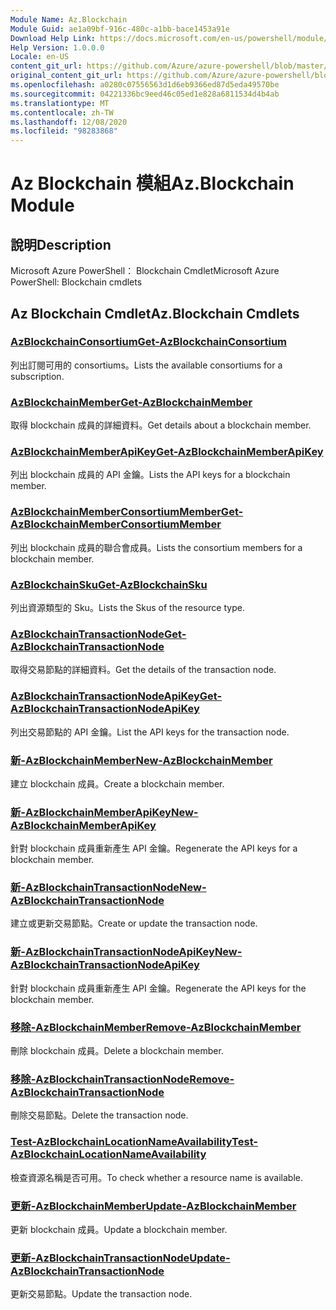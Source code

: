 ```yaml
---
Module Name: Az.Blockchain
Module Guid: ae1a09bf-916c-480c-a1bb-bace1453a91e
Download Help Link: https://docs.microsoft.com/en-us/powershell/module/az.blockchain
Help Version: 1.0.0.0
Locale: en-US
content_git_url: https://github.com/Azure/azure-powershell/blob/master/src/Blockchain/help/Az.Blockchain.md
original_content_git_url: https://github.com/Azure/azure-powershell/blob/master/src/Blockchain/help/Az.Blockchain.md
ms.openlocfilehash: a0280c07556563d1d6eb9366ed87d5eda49570be
ms.sourcegitcommit: 04221336bc9eed46c05ed1e828a6811534d4b4ab
ms.translationtype: MT
ms.contentlocale: zh-TW
ms.lasthandoff: 12/08/2020
ms.locfileid: "98283868"
---
```

# <span data-ttu-id="b4cb8-101">Az Blockchain 模組</span><span class="sxs-lookup"><span data-stu-id="b4cb8-101">Az.Blockchain Module</span></span>
## <span data-ttu-id="b4cb8-102">說明</span><span class="sxs-lookup"><span data-stu-id="b4cb8-102">Description</span></span>
<span data-ttu-id="b4cb8-103">Microsoft Azure PowerShell： Blockchain Cmdlet</span><span class="sxs-lookup"><span data-stu-id="b4cb8-103">Microsoft Azure PowerShell: Blockchain cmdlets</span></span>

## <span data-ttu-id="b4cb8-104">Az Blockchain Cmdlet</span><span class="sxs-lookup"><span data-stu-id="b4cb8-104">Az.Blockchain Cmdlets</span></span>
### [<span data-ttu-id="b4cb8-105">AzBlockchainConsortium</span><span class="sxs-lookup"><span data-stu-id="b4cb8-105">Get-AzBlockchainConsortium</span></span>](Get-AzBlockchainConsortium.md)
<span data-ttu-id="b4cb8-106">列出訂閱可用的 consortiums。</span><span class="sxs-lookup"><span data-stu-id="b4cb8-106">Lists the available consortiums for a subscription.</span></span>

### [<span data-ttu-id="b4cb8-107">AzBlockchainMember</span><span class="sxs-lookup"><span data-stu-id="b4cb8-107">Get-AzBlockchainMember</span></span>](Get-AzBlockchainMember.md)
<span data-ttu-id="b4cb8-108">取得 blockchain 成員的詳細資料。</span><span class="sxs-lookup"><span data-stu-id="b4cb8-108">Get details about a blockchain member.</span></span>

### [<span data-ttu-id="b4cb8-109">AzBlockchainMemberApiKey</span><span class="sxs-lookup"><span data-stu-id="b4cb8-109">Get-AzBlockchainMemberApiKey</span></span>](Get-AzBlockchainMemberApiKey.md)
<span data-ttu-id="b4cb8-110">列出 blockchain 成員的 API 金鑰。</span><span class="sxs-lookup"><span data-stu-id="b4cb8-110">Lists the API keys for a blockchain member.</span></span>

### [<span data-ttu-id="b4cb8-111">AzBlockchainMemberConsortiumMember</span><span class="sxs-lookup"><span data-stu-id="b4cb8-111">Get-AzBlockchainMemberConsortiumMember</span></span>](Get-AzBlockchainMemberConsortiumMember.md)
<span data-ttu-id="b4cb8-112">列出 blockchain 成員的聯合會成員。</span><span class="sxs-lookup"><span data-stu-id="b4cb8-112">Lists the consortium members for a blockchain member.</span></span>

### [<span data-ttu-id="b4cb8-113">AzBlockchainSku</span><span class="sxs-lookup"><span data-stu-id="b4cb8-113">Get-AzBlockchainSku</span></span>](Get-AzBlockchainSku.md)
<span data-ttu-id="b4cb8-114">列出資源類型的 Sku。</span><span class="sxs-lookup"><span data-stu-id="b4cb8-114">Lists the Skus of the resource type.</span></span>

### [<span data-ttu-id="b4cb8-115">AzBlockchainTransactionNode</span><span class="sxs-lookup"><span data-stu-id="b4cb8-115">Get-AzBlockchainTransactionNode</span></span>](Get-AzBlockchainTransactionNode.md)
<span data-ttu-id="b4cb8-116">取得交易節點的詳細資料。</span><span class="sxs-lookup"><span data-stu-id="b4cb8-116">Get the details of the transaction node.</span></span>

### [<span data-ttu-id="b4cb8-117">AzBlockchainTransactionNodeApiKey</span><span class="sxs-lookup"><span data-stu-id="b4cb8-117">Get-AzBlockchainTransactionNodeApiKey</span></span>](Get-AzBlockchainTransactionNodeApiKey.md)
<span data-ttu-id="b4cb8-118">列出交易節點的 API 金鑰。</span><span class="sxs-lookup"><span data-stu-id="b4cb8-118">List the API keys for the transaction node.</span></span>

### [<span data-ttu-id="b4cb8-119">新-AzBlockchainMember</span><span class="sxs-lookup"><span data-stu-id="b4cb8-119">New-AzBlockchainMember</span></span>](New-AzBlockchainMember.md)
<span data-ttu-id="b4cb8-120">建立 blockchain 成員。</span><span class="sxs-lookup"><span data-stu-id="b4cb8-120">Create a blockchain member.</span></span>

### [<span data-ttu-id="b4cb8-121">新-AzBlockchainMemberApiKey</span><span class="sxs-lookup"><span data-stu-id="b4cb8-121">New-AzBlockchainMemberApiKey</span></span>](New-AzBlockchainMemberApiKey.md)
<span data-ttu-id="b4cb8-122">針對 blockchain 成員重新產生 API 金鑰。</span><span class="sxs-lookup"><span data-stu-id="b4cb8-122">Regenerate the API keys for a blockchain member.</span></span>

### [<span data-ttu-id="b4cb8-123">新-AzBlockchainTransactionNode</span><span class="sxs-lookup"><span data-stu-id="b4cb8-123">New-AzBlockchainTransactionNode</span></span>](New-AzBlockchainTransactionNode.md)
<span data-ttu-id="b4cb8-124">建立或更新交易節點。</span><span class="sxs-lookup"><span data-stu-id="b4cb8-124">Create or update the transaction node.</span></span>

### [<span data-ttu-id="b4cb8-125">新-AzBlockchainTransactionNodeApiKey</span><span class="sxs-lookup"><span data-stu-id="b4cb8-125">New-AzBlockchainTransactionNodeApiKey</span></span>](New-AzBlockchainTransactionNodeApiKey.md)
<span data-ttu-id="b4cb8-126">針對 blockchain 成員重新產生 API 金鑰。</span><span class="sxs-lookup"><span data-stu-id="b4cb8-126">Regenerate the API keys for the blockchain member.</span></span>

### [<span data-ttu-id="b4cb8-127">移除-AzBlockchainMember</span><span class="sxs-lookup"><span data-stu-id="b4cb8-127">Remove-AzBlockchainMember</span></span>](Remove-AzBlockchainMember.md)
<span data-ttu-id="b4cb8-128">刪除 blockchain 成員。</span><span class="sxs-lookup"><span data-stu-id="b4cb8-128">Delete a blockchain member.</span></span>

### [<span data-ttu-id="b4cb8-129">移除-AzBlockchainTransactionNode</span><span class="sxs-lookup"><span data-stu-id="b4cb8-129">Remove-AzBlockchainTransactionNode</span></span>](Remove-AzBlockchainTransactionNode.md)
<span data-ttu-id="b4cb8-130">刪除交易節點。</span><span class="sxs-lookup"><span data-stu-id="b4cb8-130">Delete the transaction node.</span></span>

### [<span data-ttu-id="b4cb8-131">Test-AzBlockchainLocationNameAvailability</span><span class="sxs-lookup"><span data-stu-id="b4cb8-131">Test-AzBlockchainLocationNameAvailability</span></span>](Test-AzBlockchainLocationNameAvailability.md)
<span data-ttu-id="b4cb8-132">檢查資源名稱是否可用。</span><span class="sxs-lookup"><span data-stu-id="b4cb8-132">To check whether a resource name is available.</span></span>

### [<span data-ttu-id="b4cb8-133">更新-AzBlockchainMember</span><span class="sxs-lookup"><span data-stu-id="b4cb8-133">Update-AzBlockchainMember</span></span>](Update-AzBlockchainMember.md)
<span data-ttu-id="b4cb8-134">更新 blockchain 成員。</span><span class="sxs-lookup"><span data-stu-id="b4cb8-134">Update a blockchain member.</span></span>

### [<span data-ttu-id="b4cb8-135">更新-AzBlockchainTransactionNode</span><span class="sxs-lookup"><span data-stu-id="b4cb8-135">Update-AzBlockchainTransactionNode</span></span>](Update-AzBlockchainTransactionNode.md)
<span data-ttu-id="b4cb8-136">更新交易節點。</span><span class="sxs-lookup"><span data-stu-id="b4cb8-136">Update the transaction node.</span></span>

